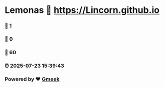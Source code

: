 # Lemonas :link: https://Lincorn.github.io 
### :page_facing_up: [1](https://Lincorn.github.io/tag.html) 
### :speech_balloon: 0 
### :hibiscus: 60 
### :alarm_clock: 2025-07-23 15:39:43 
### Powered by :heart: [Gmeek](https://github.com/Meekdai/Gmeek)
